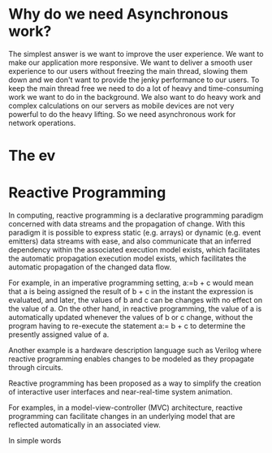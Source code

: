 # Why do we need Asynchronous work?
The simplest answer is we want to improve the user experience. We want to make our application more responsive. We want to deliver a smooth user experience to our users without freezing the main thread, slowing them down and we don't want to provide the jenky performance to our users.
To keep the main thread free we need to do a lot of heavy and time-consuming work we want to do in the background. We also want to do heavy work and complex calculations on our servers as mobile devices are not very powerful to do the heavy lifting. So we need asynchronous work for network operations.

# The ev

# Reactive Programming
In computing, reactive programming is a declarative programming paradigm concerned with data streams and the propagation of change. With this paradigm it is possible to express static (e.g. arrays) or dynamic (e.g. event emitters) data streams with ease, and also communicate that an inferred dependency within the associated execution model exists, which facilitates the automatic propagation execution model exists, which facilitates the automatic propagation of the changed data flow.

For example, in an imperative programming setting, a:=b + c would mean that a is being assigned the result of b + c in the instant the expression is evaluated, and later, the values of b and c can be changes with no effect on the value of a. On the other hand, in reactive programming, the value of a is automatically updated whenever the values of b or c change, without the program having to re-execute the statement a:= b + c to determine the presently assigned value of a.

Another example is a hardware description language such as Verilog where reactive programming enables changes to be modeled as they propagate through circuits.

Reactive programming has been proposed as a way to simplify the creation of interactive user interfaces and near-real-time system animation.

For examples, in a model-view-controller (MVC) architecture, reactive programming can facilitate changes in an underlying model that are reflected automatically in an associated view.

In simple words